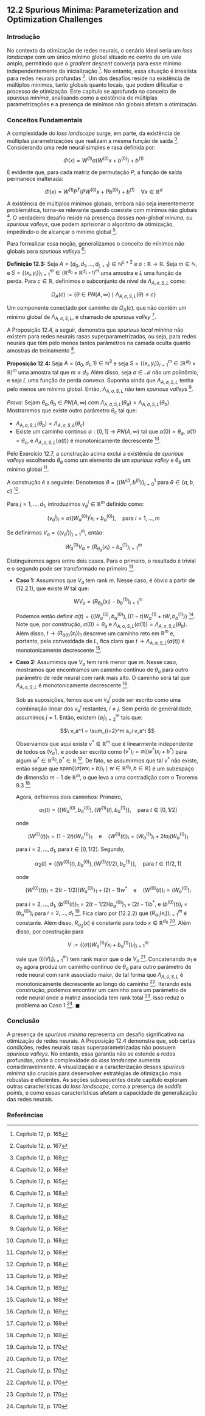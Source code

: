 ## 12.2 Spurious Minima: Parameterization and Optimization Challenges

### Introdução
No contexto da otimização de redes neurais, o cenário ideal seria um *loss landscape* com um único mínimo global situado no centro de um vale amplo, permitindo que o *gradient descent* converja para esse mínimo independentemente da inicialização [^1]. No entanto, essa situação é irrealista para redes neurais profundas [^3]. Um dos desafios reside na existência de múltiplos mínimos, tanto globais quanto locais, que podem dificultar o processo de otimização. Este capítulo se aprofunda no conceito de *spurious minima*, analisando como a existência de múltiplas parametrizações e a presença de mínimos não globais afetam a otimização.

### Conceitos Fundamentais
A complexidade do *loss landscape* surge, em parte, da existência de múltiplas parametrizações que realizam a mesma função de saída [^4]. Considerando uma rede neural simples e rasa definida por:

$$\
\Phi(x) = W^{(1)} \sigma(W^{(0)}x + b^{(0)}) + b^{(1)}
$$

É evidente que, para cada matriz de permutação $P$, a função de saída permanece inalterada:

$$\
\Phi(x) = W^{(1)} P^T(PW^{(0)}x + Pb^{(0)}) + b^{(1)} \quad \forall x \in \mathbb{R}^d
$$

A existência de múltiplos mínimos globais, embora não seja inerentemente problemática, torna-se relevante quando coexiste com mínimos não globais [^4]. O verdadeiro desafio reside na presença desses *non-global minima*, ou *spurious valleys*, que podem aprisionar o algoritmo de otimização, impedindo-o de alcançar o mínimo global [^1].

Para formalizar essa noção, generalizamos o conceito de mínimos não globais para *spurious valleys* [^4]:

**Definição 12.3:** Seja $A = (d_0, d_1, ..., d_{L+1}) \in \mathbb{N}^{L+2}$ e $\sigma: \mathbb{R} \rightarrow \mathbb{R}$. Seja $m \in \mathbb{N}$, e $S = \{(x_i, y_i)\}_{i=1}^m \in (\mathbb{R}^{d_0} \times \mathbb{R}^{d_{L+1}})^m$ uma amostra e $L$ uma função de perda. Para $c \in \mathbb{R}$, definimos o subconjunto de nível de $\Lambda_{A, \sigma, S, L}$ como:

$$\
\Omega_A(c) := \{\theta \in PN(A, \infty) \mid \Lambda_{A, \sigma, S, L}(\theta) \leq c\}
$$

Um componente conectado por caminho de $\Omega_A(c)$, que não contém um mínimo global de $\Lambda_{A, \sigma, S, L}$, é chamado de *spurious valley* [^4].

A Proposição 12.4, a seguir, demonstra que *spurious local minima* não existem para redes neurais rasas superparametrizadas, ou seja, para redes neurais que têm pelo menos tantos parâmetros na camada oculta quanto amostras de treinamento [^4].

**Proposição 12.4:** Seja $A = (d_0, d_1, 1) \in \mathbb{N}^3$ e seja $S = \{(x_i, y_i)\}_{i=1}^m \in (\mathbb{R}^{d_0} \times \mathbb{R})^m$ uma amostra tal que $m \leq d_1$. Além disso, seja $\sigma \in \mathcal{M}$ não um polinômio, e seja $L$ uma função de perda convexa. Suponha ainda que $\Lambda_{A, \sigma, S, L}$ tenha pelo menos um mínimo global. Então, $\Lambda_{A, \sigma, S, L}$ não tem *spurious valleys* [^4].

*Prova:* Sejam $\theta_a, \theta_b \in PN(A, \infty)$ com $\Lambda_{A, \sigma, S, L}(\theta_a) > \Lambda_{A, \sigma, S, L}(\theta_b)$. Mostraremos que existe outro parâmetro $\theta_c$ tal que:

*   $\Lambda_{A, \sigma, S, L}(\theta_b) = \Lambda_{A, \sigma, S, L}(\theta_c)$
*   Existe um caminho contínuo $\alpha: [0, 1] \rightarrow PN(A, \infty)$ tal que $\alpha(0) = \theta_a$, $\alpha(1) = \theta_c$, e $\Lambda_{A, \sigma, S, L}(\alpha(t))$ é monotonicamente decrescente [^4].

Pelo Exercício 12.7, a construção acima exclui a existência de *spurious valleys* escolhendo $\theta_a$ como um elemento de um *spurious valley* e $\theta_b$ um mínimo global [^4].

A construção é a seguinte: Denotemos $\theta = \{(W^{(l)}, b^{(l)})\}_{l=0}^{1}$ para $\theta \in \{a, b, c\}$ [^4].

Para $j = 1, ..., d_1$, introduzimos $v_a^j \in \mathbb{R}^m$ definido como:

$$\
(v_a^j)_i = \sigma((W_a^{(0)})^j x_i + b_a^{(0)}), \quad \text{para } i = 1, ..., m
$$

Se definirmos $V_a = \{(v_a^j)\}_{j=1}^{d_1}$, então:

$$\
W_a^{(1)} V_a = (R_{\theta_a}(x_i) - b_a^{(1)})_{i=1}^m
$$

Distinguiremos agora entre dois casos. Para o primeiro, o resultado é trivial e o segundo pode ser transformado no primeiro [^5].

*   **Caso 1:** Assumimos que $V_a$ tem rank $m$. Nesse caso, é óbvio a partir de (12.2.1), que existe $W$ tal que:

    $$\
    W V_a = (R_{\theta_b}(x_i) - b_b^{(1)})_{i=1}^m
    $$

    Podemos então definir $\alpha(t) = \{(W_a^{(0)}, b_a^{(0)}), ((1-t)W_a^{(1)} + tW, b_b^{(1)})\}$ [^5]. Note que, por construção, $\alpha(0) = \theta_a$ e $\Lambda_{A, \sigma, S, L}(\alpha(1)) = \Lambda_{A, \sigma, S, L}(\theta_b)$. Além disso, $t \rightarrow (R_{\alpha(t)}(x_i))_1$ descreve um caminho reto em $\mathbb{R}^m$ e, portanto, pela convexidade de $L$, fica claro que $t \rightarrow \Lambda_{A, \sigma, S, L}(\alpha(t))$ é monotonicamente decrescente [^5].
*   **Caso 2:** Assumimos que $V_a$ tem rank menor que $m$. Nesse caso, mostramos que encontramos um caminho contínuo de $\theta_a$ para outro parâmetro de rede neural com rank mais alto. O caminho será tal que $\Lambda_{A, \sigma, S, L}$ é monotonicamente decrescente [^5].

    Sob as suposições, temos que um $v_a^j$ pode ser escrito como uma combinação linear dos $v_a^i$ restantes, $i \neq j$. Sem perda de generalidade, assumimos $j = 1$. Então, existem $(a_i)_{i=2}^m$ tais que:

    $$\
    v_a^1 = \sum_{i=2}^m a_i v_a^i
    $$

    Observamos que aqui existe $v^* \in \mathbb{R}^m$ que é linearmente independente de todos os $(v_a^i)$, e pode ser escrito como $(v^*)_i = \sigma((w^*) x_i + b^*)$ para algum $w^* \in \mathbb{R}^{d_0}, b^* \in \mathbb{R}$ [^5]. De fato, se assumirmos que tal $v^*$ não existe, então segue que $\text{span}\{(\sigma(w x_i + b))_i \mid w \in \mathbb{R}^{d_0}, b \in \mathbb{R}\}$ é um subespaço de dimensão $m - 1$ de $\mathbb{R}^m$, o que leva a uma contradição com o Teorema 9.3 [^5].

    Agora, definimos dois caminhos: Primeiro,

    $$\
    \alpha_1(t) = \{(W_a^{(0)}, b_a^{(0)}), (W^{(1)}(t), b_a^{(1)})\}, \quad \text{para } t \in [0, 1/2]
    $$

    onde

    $$\
    (W^{(1)}(t))_1 = (1 - 2t)(W_a^{(1)})_1 \quad \text{e} \quad (W^{(1)}(t))_i = (W_a^{(1)})_i + 2t a_i (W_a^{(1)})_1
    $$

    para $i = 2, ..., d_1$, para $t \in [0, 1/2]$. Segundo,

    $$\
    \alpha_2(t) = \{(W^{(0)}(t), b_a^{(0)}), (W^{(1)}(1/2), b_a^{(1)})\}, \quad \text{para } t \in (1/2, 1]
    $$

    onde

    $$\
    (W^{(0)}(t))_1 = 2(t - 1/2)(W_a^{(0)})_1 + (2t - 1)w^* \quad \text{e} \quad (W^{(0)}(t))_i = (W_a^{(0)})_i
    $$

    para $i = 2, ..., d_1$, $(b^{(0)}(t))_1 = 2(t - 1/2)(b_a^{(0)})_1 + (2t - 1)b^*$, e $(b^{(0)}(t))_i = (b_a^{(0)})_i$ para $i = 2, ..., d_1$ [^6]. Fica claro por (12.2.2) que $(R_{\alpha_1}(x_i))_{i=1}^m$ é constante. Além disso, $R_{\alpha_2}(x)$ é constante para todo $x \in \mathbb{R}^{d_0}$ [^6]. Além disso, por construção para

    $$\
    V := \{(\sigma((W_a^{(1)})^j x_i + b_a^{(1)}))_i\}_{j=1}^m
    $$

    vale que $(\{(V)_i\}_{i=1}^m)$ tem rank maior que o de $V_a$ [^6]. Concatenando $\alpha_1$ e $\alpha_2$ agora produz um caminho contínuo de $\theta_a$ para outro parâmetro de rede neural com rank associado maior, de tal forma que $\Lambda_{A, \sigma, S, L}$ é monotonicamente decrescente ao longo do caminho [^6]. Iterando esta construção, podemos encontrar um caminho para um parâmetro de rede neural onde a matriz associada tem rank total [^6]. Isso reduz o problema ao Caso 1 [^6]. $\blacksquare$

### Conclusão
A presença de *spurious minima* representa um desafio significativo na otimização de redes neurais. A Proposição 12.4 demonstra que, sob certas condições, redes neurais rasas superparametrizadas não possuem *spurious valleys*. No entanto, essa garantia não se estende a redes profundas, onde a complexidade do *loss landscape* aumenta consideravelmente. A visualização e a caracterização desses *spurious minima* são cruciais para desenvolver estratégias de otimização mais robustas e eficientes. As seções subsequentes deste capítulo exploram outras características do *loss landscape*, como a presença de *saddle points*, e como essas características afetam a capacidade de generalização das redes neurais.

### Referências
[^1]: Capítulo 12, p. 165
[^3]: Capítulo 12, p. 167
[^4]: Capítulo 12, p. 168
[^5]: Capítulo 12, p. 169
[^6]: Capítulo 12, p. 170
<!-- END -->